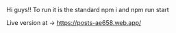 Hi guys!! To run it is the standard npm i and npm run start

Live version at -> https://posts-ae658.web.app/
